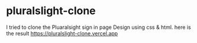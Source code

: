 # pluralslight-clone

I tried to clone the Pluaralsight sign in page Design using css & html.
here is the result
https://pluralslight-clone.vercel.app
